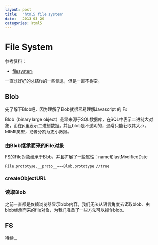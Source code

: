 ```yaml
---
layout: post
title:  "html5 file system"
date:   2013-03-29
categories: html5
---
```

# File System

参考资料：

* [filesystem](http://www.html5rocks.com/zh/tutorials/file/filesystem/) 

一直想好好的总结fs的一些信息，但是一直不得空。

## Blob

先了解下Blob吧，因为理解了Blob就很容易理解Javascript 的 Fs

Blob（binary large object）最早来源于SQL数据库，在SQL中表示二进制大对象，而在js里表示二进制数据。并且blob是不透明的，通常只能获取其大小，MIME类型，或者分割为更小数据。

### 由Blob继承而来的File对象

FS的File对象继承于Blob，并且扩展了一些属性：name和lastModifiedDate
	
	File.prototype.__proto__===Blob.prototype;//true

### createObjectURL


### 读取Blob

之前一直都是依赖浏览器显示blob内容，我们无法从语言角度去读取blob，由blob继承而来的file对象，为我们准备了一些方法可以操作blob。

## FS

待续...
